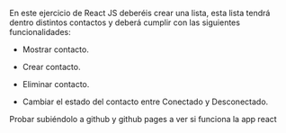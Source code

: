 En este ejercicio de React JS deberéis crear una lista, esta lista tendrá dentro distintos contactos y deberá cumplir con las siguientes funcionalidades:

- Mostrar contacto.

- Crear contacto.

- Eliminar contacto.

- Cambiar el estado del contacto entre Conectado y Desconectado.




Probar subiéndolo a github y github pages a ver si funciona la app react
